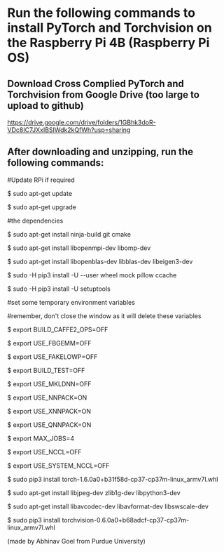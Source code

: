 # Run the following commands to install PyTorch and Torchvision on the Raspberry Pi 4B (Raspberry Pi OS)

## Download Cross Complied PyTorch and Torchvision from Google Drive (too large to upload to github)
https://drive.google.com/drive/folders/1GBhk3doR-VDc8IC7JXxIBSIWdk2kQfWh?usp=sharing

## After downloading and unzipping, run the following commands:

#Update RPi if required


$ sudo apt-get update

$ sudo apt-get upgrade


#the dependencies

$ sudo apt-get install ninja-build git cmake

$ sudo apt-get install libopenmpi-dev libomp-dev

$ sudo apt-get install libopenblas-dev libblas-dev libeigen3-dev

$ sudo -H pip3 install -U --user wheel mock pillow ccache

$ sudo -H pip3 install -U setuptools

#set some temporary environment variables

#remember, don't close the window as it will delete these variables

$ export BUILD_CAFFE2_OPS=OFF

$ export USE_FBGEMM=OFF

$ export USE_FAKELOWP=OFF

$ export BUILD_TEST=OFF

$ export USE_MKLDNN=OFF

$ export USE_NNPACK=ON

$ export USE_XNNPACK=ON

$ export USE_QNNPACK=ON

$ export MAX_JOBS=4

$ export USE_NCCL=OFF

$ export USE_SYSTEM_NCCL=OFF

$ sudo pip3 install torch-1.6.0a0+b31f58d-cp37-cp37m-linux_armv7l.whl


$ sudo apt-get install libjpeg-dev zlib1g-dev libpython3-dev

$ sudo apt-get install libavcodec-dev libavformat-dev libswscale-dev

$ sudo pip3 install torchvision-0.6.0a0+b68adcf-cp37-cp37m-linux_armv7l.whl

(made by Abhinav Goel from Purdue University)